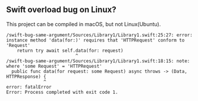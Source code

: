 ## Swift overload bug on Linux?

This project can be compiled in macOS, but not Linux(Ubuntu).

```shell
/swift-bug-same-argument/Sources/Library1/Library1.swift:25:27: error: instance method 'data(for:)' requires that 'HTTPRequest' conform to 'Request'
    return try await self.data(for: request)
                          ^
/swift-bug-same-argument/Sources/Library1/Library1.swift:18:15: note: where 'some Request' = 'HTTPRequest'
  public func data(for request: some Request) async throws -> (Data, HTTPResponse) {
              ^
error: fatalError
Error: Process completed with exit code 1.
```
